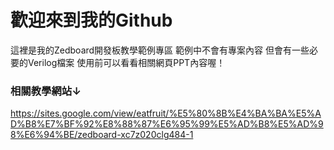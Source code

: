 # 歡迎來到我的Github
這裡是我的Zedboard開發板教學範例專區
範例中不會有專案內容
但會有一些必要的Verilog檔案
使用前可以看看相關網頁PPT內容喔！
### 相關教學網站↓
<https://sites.google.com/view/eatfruit/%E5%80%8B%E4%BA%BA%E5%AD%B8%E7%BF%92%E8%88%87%E6%95%99%E5%AD%B8%E5%AD%98%E6%94%BE/zedboard-xc7z020clg484-1>

